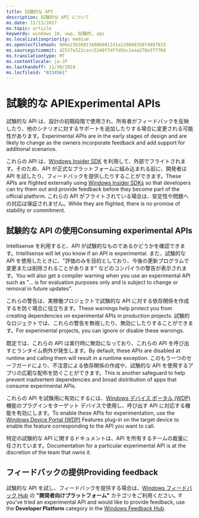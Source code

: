 ```yaml
---
title: 試験的な API
description: 試験的な API について
ms.date: 11/13/2017
ms.topic: article
keywords: windows 10, uwp, 試験的, api
ms.localizationpriority: medium
ms.openlocfilehash: 9d6e236368134086081141e220088358f4897033
ms.sourcegitcommit: d2517e522cacc5240f7dffd5bc1eaa278e3f7768
ms.translationtype: MT
ms.contentlocale: ja-JP
ms.lasthandoff: 11/30/2018
ms.locfileid: "8334561"
---
```

# <a name="experimental-apis"></a><span data-ttu-id="7276c-104">試験的な API</span><span class="sxs-lookup"><span data-stu-id="7276c-104">Experimental APIs</span></span>

<span data-ttu-id="7276c-105">試験的な API は、設計の初期段階で使用され、所有者がフィードバックを反映したり、他のシナリオに対するサポートを追加したりする場合に変更される可能性があります。</span><span class="sxs-lookup"><span data-stu-id="7276c-105">Experimental APIs are in the early stages of design and are likely to change as the owners incorporate feedback and add support for additional scenarios.</span></span>

<span data-ttu-id="7276c-106">これらの API は、[Windows Insider SDK](https://www.microsoft.com/en-us/software-download/windowsinsiderpreviewSDK) を利用して、外部でフライトされます。そのため、API が正式なプラットフォームに組み込まれる前に、開発者は API を試したり、フィードバックを提供したりすることができます。</span><span class="sxs-lookup"><span data-stu-id="7276c-106">These APIs are flighted externally using [Windows Insider SDKs](https://www.microsoft.com/en-us/software-download/windowsinsiderpreviewSDK) so that developers can try them out and provide feedback before they become part of the official platform.</span></span> <span data-ttu-id="7276c-107">これらの API がフライトされている場合は、安定性や問題への対応は保証されません。</span><span class="sxs-lookup"><span data-stu-id="7276c-107">While they are flighted, there is no promise of stability or commitment.</span></span>

## <a name="consuming-experimental-apis"></a><span data-ttu-id="7276c-108">試験的な API の使用</span><span class="sxs-lookup"><span data-stu-id="7276c-108">Consuming experimental APIs</span></span>
<span data-ttu-id="7276c-109">Intellisense を利用すると、API が試験的なものであるかどうかを確認できます。</span><span class="sxs-lookup"><span data-stu-id="7276c-109">Intellisense will let you know if an API is experimental.</span></span> <span data-ttu-id="7276c-110">また、試験的な API を使用したときに、"評価のみを目的としており、今後の更新プログラムで変更または削除されることがあります" などのコンパイラの警告が表示されます。</span><span class="sxs-lookup"><span data-stu-id="7276c-110">You will also get a compiler warning when you use an experimental API such as "... is for evaluation purposes only and is subject to change or removal in future updates".</span></span>

<span data-ttu-id="7276c-111">これらの警告は、実稼働プロジェクトで試験的な API に対する依存関係を作成するを防ぐ場合に役立ちます。</span><span class="sxs-lookup"><span data-stu-id="7276c-111">These warnings help protect you from creating dependencies on experimental APIs in production projects.</span></span> <span data-ttu-id="7276c-112">試験的なロジェクトでは、これらの警告を無視したり、無効にしたりすることができます。</span><span class="sxs-lookup"><span data-stu-id="7276c-112">For experimental projects, you can ignore or disable these warnings.</span></span>

<span data-ttu-id="7276c-113">既定では、これらの API は実行時に無効になっており、これらの API を呼び出すとランタイム例外が発生します。</span><span class="sxs-lookup"><span data-stu-id="7276c-113">By default, these APIs are disabled at runtime and calling them will result in a runtime exception.</span></span> <span data-ttu-id="7276c-114">このもう一つのセーフガードにより、不注意による依存関係の作成や、試験的な API を使用するアプリの広範な配布を防ぐことができます。</span><span class="sxs-lookup"><span data-stu-id="7276c-114">This is another safeguard to help prevent inadvertent dependencies and broad distribution of apps that consume experimental APIs.</span></span>

<span data-ttu-id="7276c-115">これらの API を試験用に有効にするには、[Windows デバイス ポータル (WDP)](https://docs.microsoft.com/en-us/windows/uwp/debug-test-perf/device-portal) 機能のプラグインをターゲット デバイスで使用し、呼び出す API に対応する機能を有効にします。</span><span class="sxs-lookup"><span data-stu-id="7276c-115">To enable these APIs for experimentation, use the [Windows Device Portal (WDP)](https://docs.microsoft.com/en-us/windows/uwp/debug-test-perf/device-portal) Features plug-in on the target device to enable the feature corresponding to the API you want to call.</span></span>

<span data-ttu-id="7276c-116">特定の試験的な API に関するドキュメントは、API を所有するチームの裁量に任されています。</span><span class="sxs-lookup"><span data-stu-id="7276c-116">Documentation for a particular experimental API is at the discretion of the team that owns it.</span></span>

## <a name="providing-feedback"></a><span data-ttu-id="7276c-117">フィードバックの提供</span><span class="sxs-lookup"><span data-stu-id="7276c-117">Providing feedback</span></span>

<span data-ttu-id="7276c-118">試験的な API を試し、フィードバックを提供する場合は、[Windows フィードバック Hub](https://support.microsoft.com/en-us/help/4021566/windows-10-send-feedback-to-microsoft-with-feedback-hub-app) の **"開発者向けプラットフォーム"** カテゴリをご利用ください。</span><span class="sxs-lookup"><span data-stu-id="7276c-118">If you've tried an experimental API and would like to provide feedback, use the **Developer Platform** category in the [Windows Feedback Hub](https://support.microsoft.com/en-us/help/4021566/windows-10-send-feedback-to-microsoft-with-feedback-hub-app).</span></span>